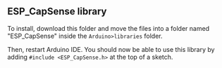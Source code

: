 ## ESP_CapSense library
To install, download this folder and move the files into a folder named "ESP_CapSense" inside the ```Arduino>libraries``` folder.

Then, restart Arduino IDE. You should now be able to use this library by adding ```#include <ESP_CapSense.h>``` at the top of a sketch.
